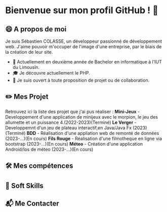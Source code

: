 # Bienvenue sur mon profil GitHub ! 👋  
## 😄 A propos de moi 
Je suis Sébastien COLASSE, un développeur passionné de développement web. J'aime pouvoir m'occuper de l'image d'une entreprise, par le biais de la création de leur site.  
* 📖 Actuellement en deuxième année de Bachelor en informatique à l'IUT du Limousin.
* 🎓 Je découvre actuellement le PHP.
* 🏢 Je suis ouvert à toute proposition de projet ou de collaboration.

## ✏️ Mes Projet
Retrouvez ici la liste des projet que j'ai pus réaliser :
__Mini-Jeux__  - Developpement d'une application de minijeux avec le morpion, le jeu des allumette et un puissance 4.(2022-2023)(Terminé)
__Le Verger__  - Developpemnt d'un jeu de plateau interactif,en Java/Java Fx (2023)(Terminé)
  __BDD__      - Réalisation d'une appliation web de remonté de données (2023-...)(En cours)
__Fils Rouge__ - Réalisation d'une filmotheque en ligne via bootstrap (2023-...)(En cours)
  __Méteo__    - Création d'une application Android/Ios de méteo (2023-...)(En cours)

## 🛠️ Mes compétences 

## 💁 Soft Skills

## 📬 Me Contacter
